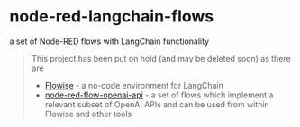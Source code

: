 # node-red-langchain-flows #

a set of Node-RED flows with LangChain functionality

> This project has been put on hold (and may be deleted soon) as there are
> * [Flowise](https://github.com/rozek/Flowise) - a no-code environment for LangChain
> * [node-red-flow-openai-api](https://github.com/rozek/node-red-flow-openai-api) - a set of flows which implement a relevant subset of OpenAI APIs and can be used from within Flowise and other tools
